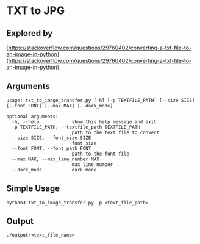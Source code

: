 # TXT to JPG

## Explored by
[https://stackoverflow.com/questions/29760402/converting-a-txt-file-to-an-image-in-python](https://stackoverflow.com/questions/29760402/converting-a-txt-file-to-an-image-in-python)


## Arguments
```
usage: txt_to_image_transfer.py [-h] [-p TEXTFILE_PATH] [--size SIZE] [--font FONT] [--max MAX] [--dark_mode]

optional arguments:
  -h, --help            show this help message and exit
  -p TEXTFILE_PATH, --textfile_path TEXTFILE_PATH
                        path to the text file to convert
  --size SIZE, --font_size SIZE
                        font size
  --font FONT, --font_path FONT
                        path to the font file
  --max MAX, --max_line_number MAX
                        max line number
  --dark_mode           dark mode
```

## Simple Usage
```
python3 txt_to_image_transfer.py -p <text_file_path>
```

## Output
```
./output/<text_file_name>
```